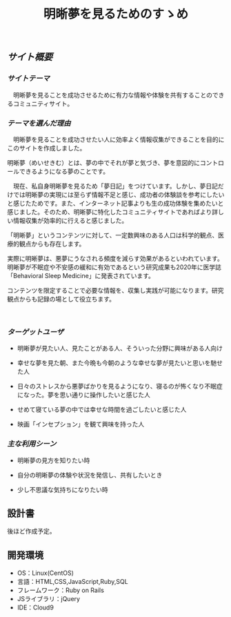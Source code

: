 <h1 align="center">
 明晰夢を見るためのすゝめ
</h1>

​
## *サイト概要*

### *サイトテーマ*
<!--何を『目的』とし、どのような『分類』なのかを簡潔に書く-->
　明晰夢を見ることを成功させるために有力な情報や体験を共有することのできるコミュニティサイト。


### *テーマを選んだ理由*
<!--なぜこのようなテーマにしたかを説明する-->
　明晰夢を見ることを成功させたい人に効率よく情報収集ができることを目的にこのサイトを作成しました。

明晰夢（めいせきむ）とは、夢の中でそれが夢と気づき、夢を意図的にコントロールできるようになる夢のことです。

　現在、私自身明晰夢を見るため「夢日記」をつけています。しかし、夢日記だけでは明晰夢の実現には至らず情報不足と感じ、成功者の体験談を参考にしたいと感じたためです。また、インターネット記事よりも生の成功体験を集めたいと感じました。そのため、明晰夢に特化したコミュニティサイトであればより詳しい情報収集が効率的に行えると感じました。

「明晰夢」というコンテンツに対して、一定数興味のある人口は科学的観点、医療的観点からも存在します。

 実際に明晰夢は、悪夢にうなされる頻度を減らす効果があるといわれています。
明晰夢が不眠症や不安感の緩和に有効であるという研究成果も2020年に医学誌「Behavioral Sleep Medicine」に発表されています。

コンテンツを限定することで必要な情報を、収集し実践が可能になります。研究観点からも記録の場として役立ちます。

​
### *ターゲットユーザ*
<!--誰に使ってもらうかを具体的に記載する-->
- ​明晰夢が見たい人、見たことがある人、そういった分野に興味がある人向け

- 幸せな夢を見た朝、また今晩も今朝のような幸せな夢が見たいと思いを馳せた人

- 日々のストレスから悪夢ばかりを見るようになり、寝るのが怖くなり不眠症になった。夢を思い通りに操作したいと感じた人

- せめて寝ている夢の中では幸せな時間を過ごしたいと感じた人

- 映画「インセプション」を観て興味を持った人

### *主な利用シーン*
<!--どのような時に使うのかの状況を記載すること-->
- 明晰夢の見方を知りたい時
  
- 自分の明晰夢の体験や状況を発信し、共有したいとき
  
- 少し不思議な気持ちになりたい時


## 設計書
<!--テーマを設定・提出する時点では不要です-->
後ほど作成予定。
​
## 開発環境
- OS：Linux(CentOS)
- 言語：HTML,CSS,JavaScript,Ruby,SQL
- フレームワーク：Ruby on Rails
- JSライブラリ：jQuery
- IDE：Cloud9
​
